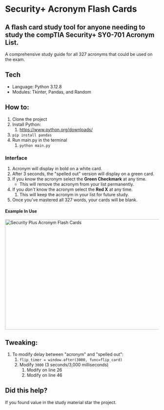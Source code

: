
# Security+ Acronym Flash Cards

## A flash card study tool for anyone needing to study the compTIA Security+ SY0-701 Acronym List.

A comprehensive study guide for all 327 acronyms that could be used on the exam.

## Tech
- Language: Python 3.12.8
- Modules: Tkinter, Pandas, and Random

## How to:
1. Clone the project
2. Install Python:
	1. https://www.python.org/downloads/
3. `pip install pandas`
4. Run main.py in the terminal
	1. `python main.py`

### Interface
1. Acronym will display in bold on a white card.
2. After 3 seconds, the "spelled out" version will display on a green card.
3. If you know the acronym select the **Green Checkmark** at any time.
	- This will remove the acronym from your list permanently.
4. If you *don't* know the acronym select the **Red X** at any time.
	1. This will keep the acronym in your list for future study.
5. Once you've mastered all 327 words, your cards will be blank.

#### Example In Use
<img src="https://github.com/user-attachments/assets/ca3f2ee8-780d-4ea1-b6be-fc1883f17f94" alt="Security Plus Acronym Flash Cards" width="640" height="360"/>


## Tweaking:
1. To modify delay between "acronym" and "spelled out":
	1. `flip_timer = window.after(3000, func=flip_card)`
	2. Modify `3000` (3 seconds/3,000 milliseconds)
		1. Modify on line 26
		2. Modify on line 46

## Did this help?
If you found value in the study material star the project. 
